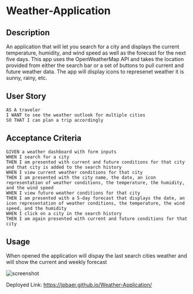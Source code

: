 # Weather-Application

## Description
An application that will let you search for a city and displays the current temperature, humidity, and wind speed as well as the forecast for the next five days.  This app uses the OpenWeatherMap API and takes the location provided from either the search bar or a set of buttons to pull current and future weather data.  The app will display icons to represenet weather it is sunny, rainy, etc.

## User Story

```
AS A traveler
I WANT to see the weather outlook for multiple cities
SO THAT I can plan a trip accordingly
```

## Acceptance Criteria

```
GIVEN a weather dashboard with form inputs
WHEN I search for a city
THEN I am presented with current and future conditions for that city and that city is added to the search history
WHEN I view current weather conditions for that city
THEN I am presented with the city name, the date, an icon representation of weather conditions, the temperature, the humidity, and the wind speed
WHEN I view future weather conditions for that city
THEN I am presented with a 5-day forecast that displays the date, an icon representation of weather conditions, the temperature, the wind speed, and the humidity
WHEN I click on a city in the search history
THEN I am again presented with current and future conditions for that city
```
## Usage
When opened the application will dispay the last search cities weather and will show the current and weekly forecast

![screenshot](./assets/images/Screen%20Shot%202023-02-03%20at%209.21.22%20PM.png)

Deployed Link: https://jpbaer.github.io/Weather-Application/